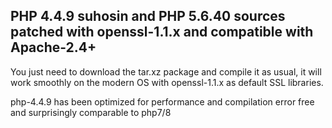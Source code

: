 ## PHP 4.4.9 suhosin and PHP 5.6.40 sources patched with openssl-1.1.x and compatible with Apache-2.4+

You just need to download the tar.xz package and compile it as usual,
it will work smoothly on the modern OS with
openssl-1.1.x as default SSL libraries.

php-4.4.9 has been optimized for performance and compilation error free and surprisingly
comparable to php7/8

